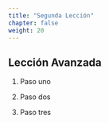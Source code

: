 ```yaml
---
title: "Segunda Lección"
chapter: false
weight: 20
---
```


## Lección Avanzada

1. Paso uno

2. Paso dos

3. Paso tres